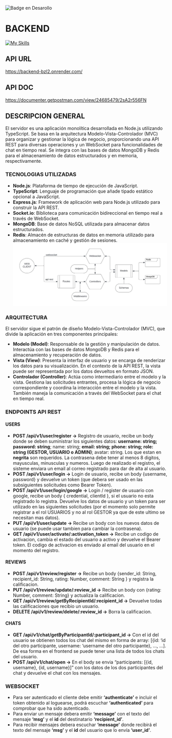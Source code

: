 ![Badge en Desarollo](https://img.shields.io/badge/STATUS-DEVELOPING-yellow)

# BACKEND
[![My Skills](https://skillicons.dev/icons?i=nodejs,ts,express,mongodb,redis,postman&perline=6)](https://skillicons.dev)

## API URL
https://backend-bzl2.onrender.com/
## API DOC
https://documenter.getpostman.com/view/24685479/2sA2r556FN
## DESCRIPCION GENERAL
El servidor es una aplicación monolítica desarrollada en Node.js utilizando TypeScript. Se basa en la arquitectura Modelo-Vista-Controlador (MVC) para organizar y gestionar la lógica de negocio, proporcionando una API REST para diversas operaciones y un WebSocket para funcionalidades de chat en tiempo real. Se integra con las bases de datos MongoDB y Redis para el almacenamiento de datos estructurados y en memoria, respectivamente.
### TECNOLOGIAS UTILIZADAS
- **Node.js**: Plataforma de tiempo de ejecución de JavaScript.
- **TypeScript**: Lenguaje de programación que añade tipado estático opcional a JavaScript.
- **Express.js**: Framework de aplicación web para Node.js utilizado para construir la API REST.
- **Socket.io**: Biblioteca para comunicación bidireccional en tiempo real a través de WebSocket.
- **MongoDB**: Base de datos NoSQL utilizada para almacenar datos estructurados.
- **Redis**: Almacén de estructuras de datos en memoria utilizado para almacenamiento en caché y gestión de sesiones.
![Diagrama del servidor](https://raw.githubusercontent.com/Taber76/files/main/gess_backend_schema.jpeg "Diagrama del servidor")
### ARQUITECTURA
El servidor sigue el patrón de diseño Modelo-Vista-Controlador (MVC), que divide la aplicación en tres componentes principales:
- **Modelo (Model)**: Responsable de la gestión y manipulación de datos. Interactúa con las bases de datos MongoDB y Redis para el almacenamiento y recuperación de datos.
- **Vista (View)**: Presenta la interfaz de usuario y se encarga de renderizar los datos para su visualización. En el contexto de la API REST, la vista puede ser representada por los datos devueltos en formato JSON.
- **Controlador (Controller)**: Actúa como intermediario entre el modelo y la vista. Gestiona las solicitudes entrantes, procesa la lógica de negocio correspondiente y coordina la interacción entre el modelo y la vista. También maneja la comunicación a través del WebSocket para el chat en tiempo real.
### ENDPOINTS API REST
#### USERS
- **POST /api/v1/user/register ->** Registro de usuario, recibe un body donde se deben suministrar los siguientes datos: **username: string; password: string**; name: string; **email: string; phone: string; role: string (GESTOR, USUARIO o ADMIN)**; avatar: string. Los que estan en **negrita** son requeridos. La contrasena debe tener al menos 8 digitos, mayusculas, minusculas y numeros. Luego de realizado el registro, el sisteme enviara un email al correo registrado para dar de alta al usuario.
- **POST /api/v1/user/login ->** Login de usuario, recibe un body {username, password} y devuelve un token (que debera ser usado en las subsiguientes solicitudes como Bearer Token).
- **POST /api/v1/user/login/google ->** Login / register de usuario con google, recibe un body { credential, clientId }, si el usuario no esta registrado lo registra. Devuelve los datos de usuario y un token para ser utilizado en las siguientes solicitudes (por el momento solo permite registrar a el rol USUARIOS y no al rol GESTOR ya que de este ultimo se necesitan mas datos).
- **PUT /api/v1/user/update ->** Recibe un body con los nuevos datos de usuario (se puede usar tambien para cambiar la contrasena).
- **GET /api/v1/user/activate/:activation_token ->** Recibe un codigo de activacion, cambia el estado del usuario a activo y devuelve el Bearer token. El codigo de activacion es enviado al email del usuario en el momento del registro.
#### REVIEWS
- **POST /api/v1/review/register ->** Recibe un body {sender_id: String, recipient_id: String, rating: Number, comment: String } y registra la calificacion.
- **PUT /api/v1/review/update/:review_id ->** Recibe un body con {rating: Number, comment: String} y actualiza la calificacion.
- **GET /api/v1/review/getByRecipientId/:recipient_id ->** Devuelve todas las calificaciones que recibio un usuario.
- **DELETE /api/v1/review/delete/:review_id ->** Borra la calificacion.
#### CHATS
- **GET /api/v1/chat/getByParticipantId/:participant_id ->** Con el id del usuario se obtienen todos los chat del mismo en forma de array: [{id: ‘id del otro participante, username: ‘username del otro participante}, …, ...]. De esa forma en el frontend se puede tener una lista de todos los chats del usuario.
- **POST /api/v1/chat/open ->** En el body se envia “participants: [{id, username}, {id,  username}]” con los datos de los dos participantes del chat y devuelve el chat con los mensajes.
### WEBSOCKET
- Para ser autenticado el cliente debe emitir **‘authenticate’** e incluir el token obtenido al loguearse, podrá escuchar **‘authenticated’** para comprobar que ha sido autenticado.
- Para enviar un mensaje debera emitir **‘message’** con el texto del mensaje **‘msg’** y el **id** del destinatario **‘recipient_id’**.
- Para recibir mensajes debera escuchar **‘message’** donde recibirá el texto del mensaje **‘msg’** y el **id** del usuario que lo envía **‘user_id’**.